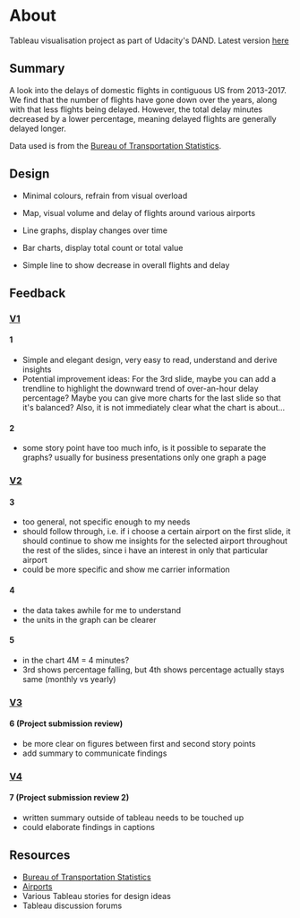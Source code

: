 # About

Tableau visualisation project as part of Udacity's DAND.
Latest version [here](https://public.tableau.com/profile/jabez.tay#!/vizhome/ContiguousUSFlightsv5/ContiguousUSFlights2013-2017)

## Summary

A look into the delays of domestic flights in contiguous US from 2013-2017. We find that the number of flights have gone down over the years, along with that less flights being delayed. However, the total delay minutes decreased by a lower percentage, meaning delayed flights are generally delayed longer.

Data used is from the [Bureau of Transportation Statistics](https://www.transtats.bts.gov/DL_SelectFields.asp?Table_ID=236).

## Design

- Minimal colours, refrain from visual overload

- Map, visual volume and delay of flights around various airports

- Line graphs, display changes over time

- Bar charts, display total count or total value

- Simple line to show decrease in overall flights and delay

## Feedback

### [V1](https://public.tableau.com/profile/jabez.tay#!/vizhome/ContiguousUSFlightsv1/ContiguousUSFlights2013-2017)

#### 1

- Simple and elegant design, very easy to read, understand and derive insights
- Potential improvement ideas: For the 3rd slide, maybe you can add a trendline to highlight the downward trend of over-an-hour delay percentage? Maybe you can give more charts for the last slide so that it's balanced? Also, it is not immediately clear what the chart is about...

#### 2

- some story point have too much info, is it possible to separate the graphs? usually for business presentations only one graph a page

### [V2](https://public.tableau.com/profile/jabez.tay#!/vizhome/ContiguousUSFlightsv2/ContiguousUSFlights2013-2017)

#### 3

- too general, not specific enough to my needs
- should follow through, i.e. if i choose a certain airport on the first slide, it should continue to show me insights for the selected airport throughout the rest of the slides, since i have an interest in only that particular airport
- could be more specific and show me carrier information

#### 4

- the data takes awhile for me to understand
- the units in the graph can be clearer

#### 5

- in the chart 4M = 4 minutes?
- 3rd shows percentage falling, but 4th shows percentage actually stays same (monthly vs yearly)

### [V3](https://public.tableau.com/profile/jabez.tay#!/vizhome/ContiguousUSFlightsv3/ContiguousUSFlights2013-2017?publish=yes)

#### 6 (Project submission review)

- be more clear on figures between first and second story points
- add summary to communicate findings

### [V4](https://public.tableau.com/profile/jabez.tay#!/vizhome/ContiguousUSFlightsv4/ContiguousUSFlights2013-2017)

#### 7 (Project submission review 2)

- written summary outside of tableau needs to be touched up
- could elaborate findings in captions

## Resources

- [Bureau of Transportation Statistics](https://www.transtats.bts.gov/OT_Delay/OT_DelayCause1.asp)
- [Airports](http://osav-usdot.opendata.arcgis.com/datasets/0e872765538d499a883850e3f2ba0848_0)
- Various Tableau stories for design ideas
- Tableau discussion forums
